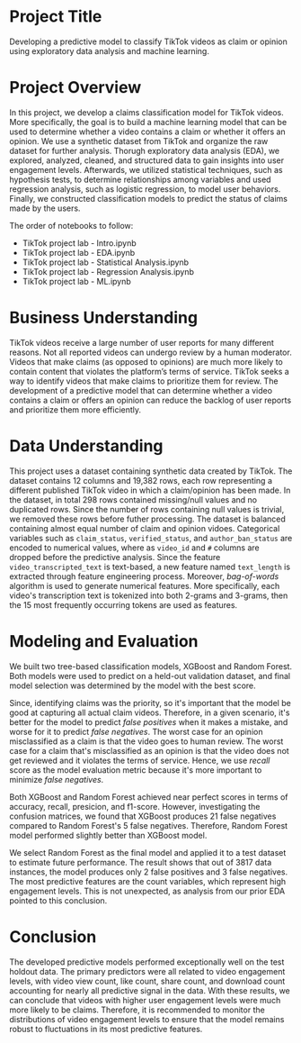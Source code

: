 # Project Title
Developing a predictive model to classify TikTok videos as claim or opinion using exploratory data analysis and machine learning.


# Project Overview
In this project, we develop a claims classification model for TikTok videos. More specifically, the goal is to build a machine learning model that can be used to determine whether a video contains a claim or whether it offers an opinion. We use a synthetic dataset from TikTok and organize the raw dataset for further analysis. Thorugh exploratory data analysis (EDA), we explored, analyzed, cleaned, and structured data to gain insights into user engagement levels. Afterwards, we utilized statistical techniques, such as hypothesis tests, to determine relationships among variables and used regression analysis, such as logistic regression, to model user behaviors. Finally, we constructed classification models to predict the status of claims made by the users. 

The order of notebooks to follow:
- TikTok project lab - Intro.ipynb
- TikTok project lab - EDA.ipynb
- TikTok project lab - Statistical Analysis.ipynb
- TikTok project lab - Regression Analysis.ipynb
- TikTok project lab - ML.ipynb


# Business Understanding 
TikTok videos receive a large number of user reports for many different reasons. Not all reported videos can undergo review by a human moderator. Videos that make claims (as opposed to opinions) are much more likely to contain content that violates the platform’s terms of service. TikTok seeks a way to identify videos that make claims to prioritize them for review. The development of a predictive model that can determine whether a video contains a claim or offers an opinion can reduce the backlog of user reports and prioritize them more efficiently.


# Data Understanding 
This project uses a dataset containing synthetic data created by TikTok. The dataset contains 12 columns and 19,382 rows, each row representing a different published TikTok video in which a claim/opinion has been made. In the dataset, in total 298 rows contained missing/null values and no duplicated rows. Since the number of rows containing null values is trivial, we removed these rows before futher processing. The dataset is balanced containing almost equal number of claim and opinion vidoes. 
Categorical variables such as `claim_status`, `verified_status`, and `author_ban_status` are encoded to numerical values, where as `video_id` and `#` columns are dropped before the predictive analysis. Since the feature `video_transcripted_text` is text-based, a new feature named `text_length` is extracted through feature engineering process. Moreover, *bag-of-words* algorithm  is used to generate numerical features. More specifically, each video's transcription text is tokenized into both 2-grams and 3-grams, then the 15 most frequently occurring tokens are used as features.


# Modeling and Evaluation 
We built two tree-based classification models, XGBoost and Random Forest. Both models were used to predict on a held-out validation dataset, and final model selection was determined by the model with the best score. 

Since, identifying claims was the priority, so it's important that the model be good at capturing all actual claim videos. Therefore, in a given scenario, it's better for the model to predict *false positives* when it makes a mistake, and worse for it to predict *false negatives*. The worst case for an opinion misclassified as a claim is that the video goes to human review. The worst case for a claim that's misclassified as an opinion is that the video does not get reviewed and it violates the terms of service. Hence, we use *recall* score as the model evaluation metric because it's more important to minimize *false negatives*.

Both XGBoost and Random Forest achieved near perfect scores in terms of accuracy, recall, presicion, and f1-score. However, investigating the confusion matrices, we found that XGBoost produces 21 false negatives compared to Random Forest's 5 false negatives. Therefore, Random Forest model performed slightly better than XGBoost model.

We select Random Forest as the final model and applied it to a test dataset to estimate future performance. The result shows that out of 3817 data instances, the model produces only 2 false positives and 3 false negatives.
The most predictive features are the count variables, which represent high engagement levels. This is not unexpected, as analysis from our prior EDA pointed to this conclusion.



# Conclusion
The developed predictive models performed exceptionally well on the test holdout data. The primary predictors were all related to video engagement levels, with video view count, like count, share count, and download count accounting for nearly all predictive signal in the data. With these results, we can conclude that videos with higher user engagement levels were much more likely to be claims. Therefore, it is recommended to monitor the distributions of video engagement levels to ensure that the model remains robust to fluctuations in its most predictive features.
